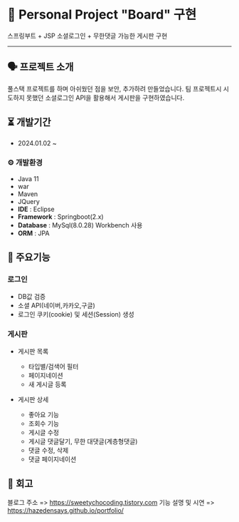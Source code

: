 # 📓 Personal Project "Board" 구현
스프링부트 + JSP 소셜로그인 + 무한댓글 가능한 게시판 구현

---


## 🗣 프로젝트 소개
풀스택 프로젝트를 하며 아쉬웠던 점을 보안, 추가하려 만들었습니다.
팀 프로젝트시 시도하지 못했던 소셜로그인 API을 활용해서 게시판을 구현하였습니다.



## ⏳ 개발기간
- 2024.01.02 ~

### ⚙️ 개발환경
- Java 11
- war
- Maven
- JQuery
- **IDE** : Eclipse
- **Framework** : Springboot(2.x)
- **Database** : MySql(8.0.28) Workbench 사용
- **ORM** : JPA



## 📌 주요기능
### 로그인
* DB값 검증
* 소셜 API(네이버,카카오,구글)
* 로그인 쿠키(cookie) 및 세션(Session) 생성

### 게시판
* 게시판 목록
  - 타입별/검색어 필터
  - 페이지네이션
  - 새 게시글 등록
  
* 게시판 상세
  - 좋아요 기능
  - 조회수 기능
  - 게시글 수정
  - 게시글 댓글달기, 무한 대댓글(계층형댓글)
  - 댓글 수정, 삭제
  - 댓글 페이지네이션



## 🥸 회고
블로그 주소 => https://sweetychocoding.tistory.com
기능 설명 및 시연 => https://hazedensays.github.io/portfolio/
